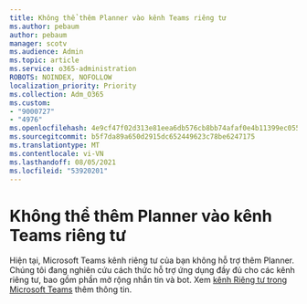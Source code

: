 ```yaml
---
title: Không thể thêm Planner vào kênh Teams riêng tư
ms.author: pebaum
author: pebaum
manager: scotv
ms.audience: Admin
ms.topic: article
ms.service: o365-administration
ROBOTS: NOINDEX, NOFOLLOW
localization_priority: Priority
ms.collection: Adm_O365
ms.custom:
- "9000727"
- "4976"
ms.openlocfilehash: 4e9cf47f02d313e81eea6db576cb8bb74afaf0e4b11399ec0557bd771709491a
ms.sourcegitcommit: b5f7da89a650d2915dc652449623c78be6247175
ms.translationtype: MT
ms.contentlocale: vi-VN
ms.lasthandoff: 08/05/2021
ms.locfileid: "53920201"
---
```

# <a name="unable-to-add-planner-to-a-teams-private-channel"></a>Không thể thêm Planner vào kênh Teams riêng tư

Hiện tại, Microsoft Teams kênh riêng tư của bạn không hỗ trợ thêm Planner.  Chúng tôi đang nghiên cứu cách thức hỗ trợ ứng dụng đầy đủ cho các kênh riêng tư, bao gồm phần mở rộng nhắn tin và bot. Xem [kênh Riêng tư trong Microsoft Teams](https://docs.microsoft.com/microsoftteams/private-channels#what-you-need-to-know-about-private-channels) thêm thông tin.
